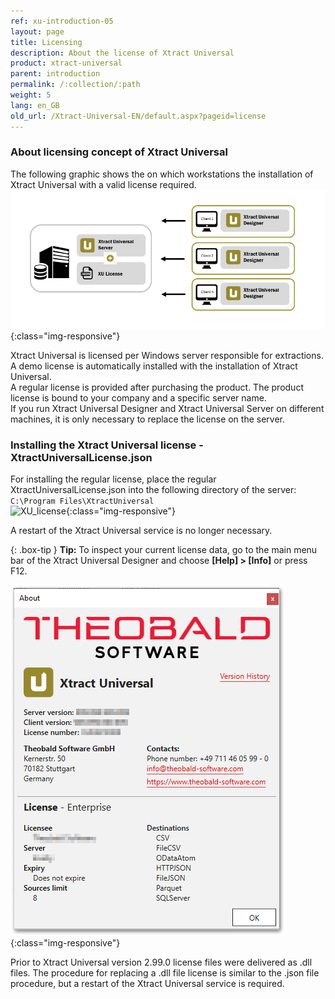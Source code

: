 ```yaml
---
ref: xu-introduction-05
layout: page
title: Licensing
description: About the license of Xtract Universal
product: xtract-universal
parent: introduction
permalink: /:collection/:path
weight: 5
lang: en_GB
old_url: /Xtract-Universal-EN/default.aspx?pageid=license
---
```

### About licensing concept of Xtract Universal
The following graphic shows the on which workstations the installation of Xtract Universal with a valid license required.  <br>
![client-server-archi](/img/content/xu/client_server_architektur_xu.png){:class="img-responsive"}<br>

Xtract Universal is licensed per Windows server responsible for extractions. A demo license is automatically installed with the installation of Xtract Universal. <br>
A regular license is provided after purchasing the product. The product license is bound to your company and a specific server name.<br>
If you run Xtract Universal Designer and Xtract Universal Server on different machines, it is only necessary to replace the license on the server.
 

### Installing the Xtract Universal license - XtractUniversalLicense.json
For installing the regular license, place the regular XtractUniversalLicense.json into the following directory of the server: <br>
`C:\Program Files\XtractUniversal`
 <br>
 ![XU_license](/img/content/xu/xu_json_license.png ){:class="img-responsive"}
 
A restart of the Xtract Universal service is no longer necessary.

{: .box-tip }
**Tip:** To inspect your current license data, go to the main menu bar of the Xtract Universal Designer and choose **[Help] > [Info]** or press F12.

![Demo_License](/img/content/xu/xu_demo_license.png){:class="img-responsive"}

Prior to Xtract Universal version 2.99.0 license files were delivered as .dll files. The procedure for replacing a .dll file license is similar to the .json file procedure, but a restart of the Xtract Universal service is required.
